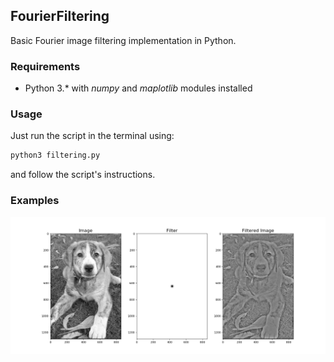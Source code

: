 ## FourierFiltering
Basic Fourier image filtering implementation in Python.

### Requirements

- Python 3.* with _numpy_ and _maplotlib_ modules installed 

### Usage

Just run the script in the terminal using:
  ```bash
  python3 filtering.py
 ```
and follow the script's instructions.

### Examples

<p align="center"> 
<img src="examples/example1.png">
</p>
